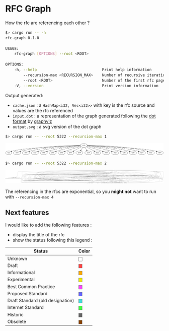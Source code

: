 # RFC Graph

How the rfc are referencing each other ?

```sh
$> cargo run -- -h
rfc-graph 0.1.0

USAGE:
    rfc-graph [OPTIONS] --root <ROOT>

OPTIONS:
    -h, --help                             Print help information
        --recursion-max <RECURSION_MAX>    Number of recursive iteration max [default: 2]
        --root <ROOT>                      Number of the first rfc page in the graph (root)
    -V, --version                          Print version information
```

Output generated:

* `cache.json` : a `HashMap<i32, Vec<i32>>` with key is the rfc source and values are the rfc referenced
* `input.dot` : a representation of the graph generated following the [dot format](https://graphviz.org/doc/info/lang.html) by [graphviz](https://graphviz.org/)
* `output.svg` : a svg version of the dot graph

```sh
$> cargo run -- --root 5322 --recursion-max 1
```

![rfc 5322 one recursion](doc/5322-level-1.svg)

```sh
$> cargo run -- --root 5322 --recursion-max 2
```

![rfc 5322 two recursion](doc/5322-level-2.svg)

The referencing in the rfcs are exponential, so you **might not** want to run with `--recursion-max 4`

## Next features

I would like to add the following features :

* display the title of the rfc
* show the status following this legend :

| Status                            | Color                                                          |
| --------------------------------- | -------------------------------------------------------------  |
| Unknown                           | <span class='cplate bgwhite'>&nbsp;&nbsp;&nbsp;&nbsp;</span>   |
| Draft                             | <span class='cplate bgred'>&nbsp;&nbsp;&nbsp;&nbsp;</span>     |
| Informational                     | <span class='cplate bgorange'>&nbsp;&nbsp;&nbsp;&nbsp;</span>  |
| Experimental                      | <span class='cplate bgyellow'>&nbsp;&nbsp;&nbsp;&nbsp;</span>  |
| Best Common Practice              | <span class='cplate bgmagenta'>&nbsp;&nbsp;&nbsp;&nbsp;</span> |
| Proposed Standard                 | <span class='cplate bgblue'>&nbsp;&nbsp;&nbsp;&nbsp;</span>    |
| Draft Standard (old designation)  | <span class='cplate bgcyan'>&nbsp;&nbsp;&nbsp;&nbsp;</span>    |
| Internet Standard                 | <span class='cplate bggreen'>&nbsp;&nbsp;&nbsp;&nbsp;</span>   |
| Historic                          | <span class='cplate bggrey'>&nbsp;&nbsp;&nbsp;&nbsp;</span>    |
| Obsolete                          | <span class='cplate bgbrown'>&nbsp;&nbsp;&nbsp;&nbsp;</span>   |

<style>
.cplate   { font-size: 70%; border: solid grey 1px; }

.bgwhite  { background-color: white; }
.bgred    { background-color: #F44; }
.bggrey   { background-color: #666; }
.bgbrown  { background-color: #840; }
.bgorange { background-color: #FA0; }
.bgyellow { background-color: #EE0; }
.bgmagenta{ background-color: #F4F; }
.bgblue   { background-color: #66F; }
.bgcyan   { background-color: #4DD; }
.bggreen  { background-color: #4F4; }

</style>
